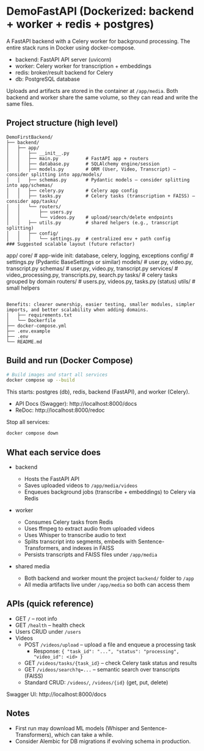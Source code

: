 # DemoFastAPI (Dockerized: backend + worker + redis + postgres)

A FastAPI backend with a Celery worker for background processing. The entire stack runs in Docker using docker-compose.

- backend: FastAPI API server (uvicorn)
- worker: Celery worker for transcription + embeddings
- redis: broker/result backend for Celery
- db: PostgreSQL database

Uploads and artifacts are stored in the container at `/app/media`. Both backend and worker share the same volume, so they can read and write the same files.

## Project structure (high level)

```
DemoFirstBackend/
├── backend/
│   ├── app/
│   │   ├── __init__.py
│   │   ├── main.py          # FastAPI app + routers
│   │   ├── database.py      # SQLAlchemy engine/session
│   │   ├── models.py        # ORM (User, Video, Transcript) — consider splitting into app/models/
│   │   ├── schemas.py       # Pydantic models — consider splitting into app/schemas/
│   │   ├── celery.py        # Celery app config
│   │   ├── tasks.py         # Celery tasks (transcription + FAISS) — consider app/tasks/
│   │   └── routers/
│   │       ├── users.py
│   │       └── videos.py    # upload/search/delete endpoints
│   │   ├── utils.py         # shared helpers (e.g., transcript splitting)
│   │   ├── config/
│   │   │   └── settings.py  # centralized env + path config
### Suggested scalable layout (future refactor)

```
app/
  core/               # app-wide init: database, celery, logging, exceptions
  config/             # settings.py (Pydantic BaseSettings or similar)
  models/             # user.py, video.py, transcript.py
  schemas/            # user.py, video.py, transcript.py
  services/           # video_processing.py, transcripts.py, search.py
  tasks/              # celery tasks grouped by domain
  routers/            # users.py, videos.py, tasks.py (status)
  utils/              # small helpers
```

Benefits: clearer ownership, easier testing, smaller modules, simpler imports, and better scalability when adding domains.
│   ├── requirements.txt
│   └── Dockerfile
├── docker-compose.yml
├── .env.example
├── .env
└── README.md
```

## Build and run (Docker Compose)

```bash
# Build images and start all services
docker compose up --build
```

This starts: postgres (db), redis, backend (FastAPI), and worker (Celery).

- API Docs (Swagger): http://localhost:8000/docs
- ReDoc: http://localhost:8000/redoc

Stop all services:
```bash
docker compose down
```

## What each service does

- backend
  - Hosts the FastAPI API
  - Saves uploaded videos to `/app/media/videos`
  - Enqueues background jobs (transcribe + embeddings) to Celery via Redis

- worker
  - Consumes Celery tasks from Redis
  - Uses ffmpeg to extract audio from uploaded videos
  - Uses Whisper to transcribe audio to text
  - Splits transcript into segments, embeds with Sentence-Transformers, and indexes in FAISS
  - Persists transcripts and FAISS files under `/app/media`

- shared media
  - Both backend and worker mount the project `backend/` folder to `/app`
  - All media artifacts live under `/app/media` so both can access them

## APIs (quick reference)

- GET `/` – root info
- GET `/health` – health check
- Users CRUD under `/users`
- Videos
  - POST `/videos/upload` – upload a file and enqueue a processing task
    - Response: `{ "task_id": "...", "status": "processing", "video_id": <id> }`
  - GET `/videos/tasks/{task_id}` – check Celery task status and results
  - GET `/videos/search?q=...` – semantic search over transcripts (FAISS)
  - Standard CRUD: `/videos/`, `/videos/{id}` (get, put, delete)

Swagger UI: http://localhost:8000/docs

## Notes

- First run may download ML models (Whisper and Sentence-Transformers), which can take a while.
- Consider Alembic for DB migrations if evolving schema in production.
